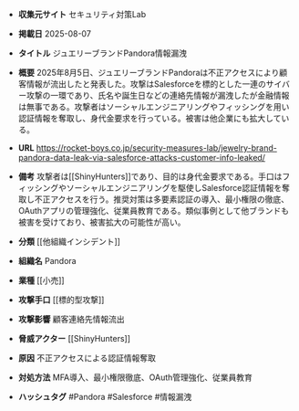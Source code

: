 - **収集元サイト**
セキュリティ対策Lab

- **掲載日**
2025-08-07

- **タイトル**
ジュエリーブランドPandora情報漏洩

- **概要**
2025年8月5日、ジュエリーブランドPandoraは不正アクセスにより顧客情報が流出したと発表した。攻撃はSalesforceを標的とした一連のサイバー攻撃の一環であり、氏名や誕生日などの連絡先情報が漏洩したが金融情報は無事である。攻撃者はソーシャルエンジニアリングやフィッシングを用い認証情報を奪取し、身代金要求を行っている。被害は他企業にも拡大している。

- **URL**
https://rocket-boys.co.jp/security-measures-lab/jewelry-brand-pandora-data-leak-via-salesforce-attacks-customer-info-leaked/

- **備考**
攻撃者は[[ShinyHunters]]であり、目的は身代金要求である。手口はフィッシングやソーシャルエンジニアリングを駆使しSalesforce認証情報を奪取し不正アクセスを行う。推奨対策は多要素認証の導入、最小権限の徹底、OAuthアプリの管理強化、従業員教育である。類似事例として他ブランドも被害を受けており、被害拡大の可能性が高い。

- **分類**
[[他組織インシデント]]

- **組織名**
Pandora

- **業種**
[[小売]]

- **攻撃手口**
[[標的型攻撃]]

- **攻撃影響**
顧客連絡先情報流出

- **脅威アクター**
[[ShinyHunters]]

- **原因**
不正アクセスによる認証情報奪取

- **対処方法**
MFA導入、最小権限徹底、OAuth管理強化、従業員教育

- **ハッシュタグ**
#Pandora #Salesforce #情報漏洩
